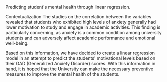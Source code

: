 Predicting student's mental health through linear regression.

Contextualization
The studies on the correlation between the variables revealed that students who exhibited high levels of anxiety generally had lower motivation to study and engage in academic activities. This finding is particularly concerning, as anxiety is a common condition among university students and can adversely affect academic performance and emotional well-being.

Based on this information, we have decided to create a linear regression model in an attempt to predict the students' motivational levels based on their GAD (Generalized Anxiety Disorder) scores. With this information in hand, it is hoped that the University can make the necessary preventive measures to improve the mental health of the students.
